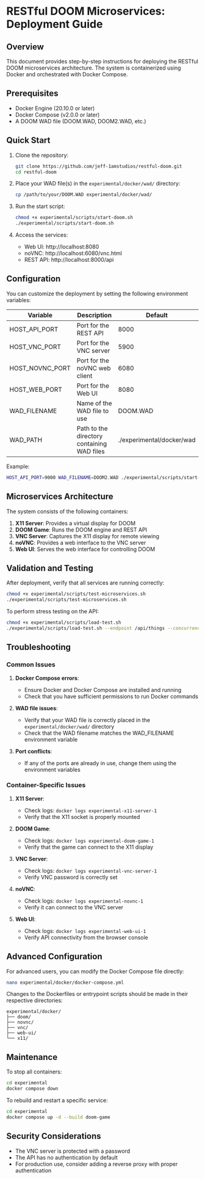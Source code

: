 # RESTful DOOM Microservices: Deployment Guide

## Overview

This document provides step-by-step instructions for deploying the RESTful DOOM microservices architecture. The system is containerized using Docker and orchestrated with Docker Compose.

## Prerequisites

- Docker Engine (20.10.0 or later)
- Docker Compose (v2.0.0 or later)
- A DOOM WAD file (DOOM.WAD, DOOM2.WAD, etc.)

## Quick Start

1. Clone the repository:
   ```bash
   git clone https://github.com/jeff-1amstudios/restful-doom.git
   cd restful-doom
   ```

2. Place your WAD file(s) in the `experimental/docker/wad/` directory:
   ```bash
   cp /path/to/your/DOOM.WAD experimental/docker/wad/
   ```

3. Run the start script:
   ```bash
   chmod +x experimental/scripts/start-doom.sh
   ./experimental/scripts/start-doom.sh
   ```

4. Access the services:
   - Web UI: http://localhost:8080
   - noVNC: http://localhost:6080/vnc.html
   - REST API: http://localhost:8000/api

## Configuration

You can customize the deployment by setting the following environment variables:

| Variable | Description | Default |
|----------|-------------|---------|
| HOST_API_PORT | Port for the REST API | 8000 |
| HOST_VNC_PORT | Port for the VNC server | 5900 |
| HOST_NOVNC_PORT | Port for the noVNC web client | 6080 |
| HOST_WEB_PORT | Port for the Web UI | 8080 |
| WAD_FILENAME | Name of the WAD file to use | DOOM.WAD |
| WAD_PATH | Path to the directory containing WAD files | ./experimental/docker/wad |

Example:
```bash
HOST_API_PORT=9000 WAD_FILENAME=DOOM2.WAD ./experimental/scripts/start-doom.sh
```

## Microservices Architecture

The system consists of the following containers:

1. **X11 Server**: Provides a virtual display for DOOM
2. **DOOM Game**: Runs the DOOM engine and REST API
3. **VNC Server**: Captures the X11 display for remote viewing
4. **noVNC**: Provides a web interface to the VNC server
5. **Web UI**: Serves the web interface for controlling DOOM

## Validation and Testing

After deployment, verify that all services are running correctly:

```bash
chmod +x experimental/scripts/test-microservices.sh
./experimental/scripts/test-microservices.sh
```

To perform stress testing on the API:

```bash
chmod +x experimental/scripts/load-test.sh
./experimental/scripts/load-test.sh --endpoint /api/things --concurrency 10 --requests 1000
```

## Troubleshooting

### Common Issues

1. **Docker Compose errors**:
   - Ensure Docker and Docker Compose are installed and running
   - Check that you have sufficient permissions to run Docker commands

2. **WAD file issues**:
   - Verify that your WAD file is correctly placed in the `experimental/docker/wad/` directory
   - Check that the WAD filename matches the WAD_FILENAME environment variable

3. **Port conflicts**:
   - If any of the ports are already in use, change them using the environment variables

### Container-Specific Issues

1. **X11 Server**:
   - Check logs: `docker logs experimental-x11-server-1`
   - Verify that the X11 socket is properly mounted

2. **DOOM Game**:
   - Check logs: `docker logs experimental-doom-game-1`
   - Verify that the game can connect to the X11 display

3. **VNC Server**:
   - Check logs: `docker logs experimental-vnc-server-1`
   - Verify VNC password is correctly set

4. **noVNC**:
   - Check logs: `docker logs experimental-novnc-1`
   - Verify it can connect to the VNC server

5. **Web UI**:
   - Check logs: `docker logs experimental-web-ui-1`
   - Verify API connectivity from the browser console

## Advanced Configuration

For advanced users, you can modify the Docker Compose file directly:

```bash
nano experimental/docker/docker-compose.yml
```

Changes to the Dockerfiles or entrypoint scripts should be made in their respective directories:

```
experimental/docker/
├── doom/
├── novnc/
├── vnc/
├── web-ui/
└── x11/
```

## Maintenance

To stop all containers:

```bash
cd experimental
docker compose down
```

To rebuild and restart a specific service:

```bash
cd experimental
docker compose up -d --build doom-game
```

## Security Considerations

- The VNC server is protected with a password
- The API has no authentication by default
- For production use, consider adding a reverse proxy with proper authentication
